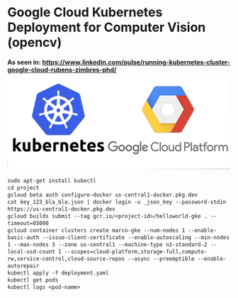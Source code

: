 # Google Cloud Kubernetes Deployment for Computer Vision (opencv)

<b>As seen in: https://www.linkedin.com/pulse/running-kubernetes-cluster-google-cloud-rubens-zimbres-phd/</b>

<img src=https://github.com/RubensZimbres/Repo-2020/blob/master/Google-Cloud-Kubernetes/k8s.png>  

```
sudo apt-get install kubectl
cd project
gcloud beta auth configure-docker us-central1-docker.pkg.dev
cat key_123_bla_bla.json | docker login -u _json_key --password-stdin https://us-central1-docker.pkg.dev
gcloud builds submit --tag gcr.io/<project-id>/helloworld-gke . --timeout=85000
gcloud container clusters create marco-gke --num-nodes 1 --enable-basic-auth --issue-client-certificate --enable-autoscaling --min-nodes 1 --max-nodes 3 --zone us-central1 --machine-type n1-standard-2 --local-ssd-count 1 --scopes=cloud-platform,storage-full,compute-rw,service-control,cloud-source-repos --async --preemptible --enable-autorepair
kubectl apply -f deployment.yaml
kubectl get pods
kubectl logs <pod-name>
```
